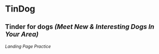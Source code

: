 # TinDog 
## Tinder for dogs *(Meet New & Interesting Dogs In Your Area)*
###### Landing Page Practice
